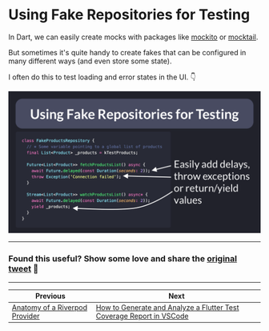 # Using Fake Repositories for Testing

In Dart, we can easily create mocks with packages like [mockito](https://pub.dev/packages/mockito) or [mocktail](https://pub.dev/packages/mocktail).

But sometimes it's quite handy to create fakes that can be configured in many different ways (and even store some state).

I often do this to test loading and error states in the UI. 👇

![](041-fake-repositories.png)

---

### Found this useful? Show some love and share the [original tweet](https://twitter.com/biz84/status/1509127400491298816) 🙏

---

| Previous | Next |
| -------- | ---- |
| [Anatomy of a Riverpod Provider](../0040-anatomy-of-a-riverpod-provider/index.md) | [How to Generate and Analyze a Flutter Test Coverage Report in VSCode](../0042-how-to-generate-and-analyze-a-flutter-test-coverage-report-in-vscode/index.md) |